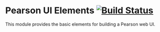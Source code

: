 # Pearson UI Elements [![Build Status](https://travis-ci.org/Pearson-Higher-Ed/elements.svg?branch=v0)](https://travis-ci.org/Pearson-Higher-Ed/elements)

This module provides the basic elements for building a Pearson web UI.
